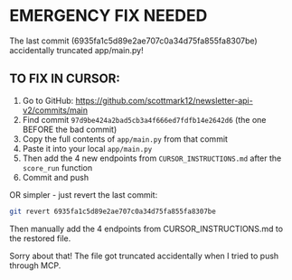 # EMERGENCY FIX NEEDED

The last commit (6935fa1c5d89e2ae707c0a34d75fa855fa8307be) accidentally truncated app/main.py!

## TO FIX IN CURSOR:

1. Go to GitHub: https://github.com/scottmark12/newsletter-api-v2/commits/main
2. Find commit `97d9be424a2bad5cb3a4f666ed7fdfb14e2642d6` (the one BEFORE the bad commit)
3. Copy the full contents of `app/main.py` from that commit
4. Paste it into your local `app/main.py`
5. Then add the 4 new endpoints from `CURSOR_INSTRUCTIONS.md` after the `score_run` function
6. Commit and push

OR simpler - just revert the last commit:
```bash
git revert 6935fa1c5d89e2ae707c0a34d75fa855fa8307be
```

Then manually add the 4 endpoints from CURSOR_INSTRUCTIONS.md to the restored file.

Sorry about that! The file got truncated accidentally when I tried to push through MCP.
